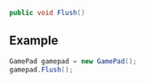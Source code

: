 ```csharp
public void Flush()
```

## Example

```csharp
GamePad gamepad = new GamePad();
gamepad.Flush();
```